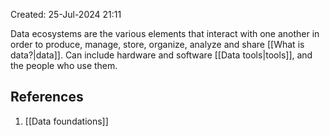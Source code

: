Created: 25-Jul-2024 21:11

Data ecosystems are the various elements that interact with one another in order to produce, manage, store, organize, analyze and share [[What is data?|data]]. Can include hardware and software [[Data tools|tools]], and the people who use them.
## References
1. [[Data foundations]]
